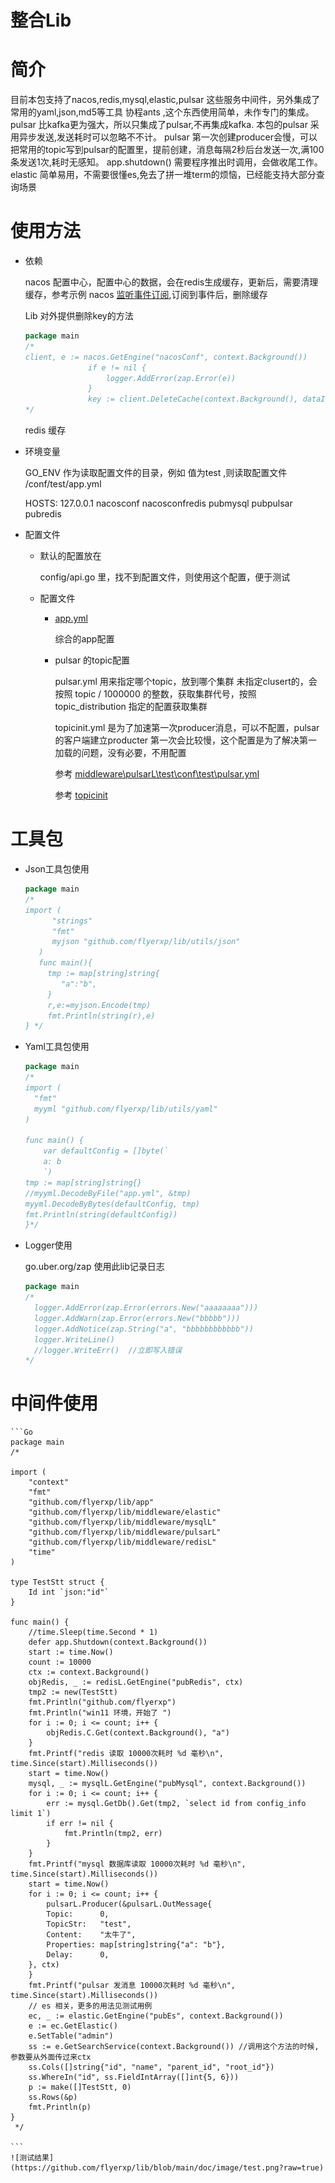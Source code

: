 # 整合Lib

简介
===
目前本包支持了nacos,redis,mysql,elastic,pulsar 这些服务中间件，另外集成了常用的yaml,json,md5等工具
协程ants ,这个东西使用简单，未作专门的集成。
pulsar 比kafka更为强大，所以只集成了pulsar,不再集成kafka. 本包的pulsar 采用异步发送,发送耗时可以忽略不不计。
pulsar 第一次创建producer会慢，可以把常用的topic写到pulsar的配置里，提前创建，消息每隔2秒后台发送一次,满100条发送1次,耗时无感知。
app.shutdown() 需要程序推出时调用，会做收尾工作。
elastic 简单易用，不需要很懂es,免去了拼一堆term的烦恼，已经能支持大部分查询场景

使用方法
===
* 依赖
  
  nacos 配置中心，配置中心的数据，会在redis生成缓存，更新后，需要清理缓存，参考示例 nacos [监听事件订阅](https://github.com/nacos-group/nacos-sdk-go/blob/master/README_CN.md),订阅到事件后，删除缓存
  
  Lib 对外提供删除key的方法
 
  ```Go
  package main
  /*
  client, e := nacos.GetEngine("nacosConf", context.Background())
				if e != nil {
					logger.AddError(zap.Error(e))
				}
				key := client.DeleteCache(context.Background(), dataId, group, syncConf.Ns)
  */
  ```

  redis 缓存
  

* 环境变量

  GO_ENV 作为读取配置文件的目录，例如 值为test ,则读取配置文件 /conf/test/app.yml

  HOSTS:  127.0.0.1 nacosconf nacosconfredis pubmysql pubpulsar pubredis

* 配置文件
    * 默认的配置放在

      config/api.go 里，找不到配置文件，则使用这个配置，便于测试
    * 配置文件
        * [app.yml](https://github.com/flyerxp/lib/blob/main/config/test/conf/test/app.yml)

          综合的app配置
        * pulsar 的topic配置

          pulsar.yml 用来指定哪个topic，放到哪个集群 未指定clusert的，会按照 topic / 1000000 的整数，获取集群代号，按照topic_distribution 指定的配置获取集群

          topicinit.yml 是为了加速第一次producer消息，可以不配置，pulsar 的客户端建立producter 第一次会比较慢，这个配置是为了解决第一加载的问题，没有必要，不用配置

          参考 [middleware\pulsarL\test\conf\test\pulsar.yml](https://github.com/flyerxp/lib/blob/main/middleware/pulsarL/test/conf/test/pulsar.yml)
          
          参考 [topicinit](https://github.com/flyerxp/lib/blob/main/middleware/pulsarL/test/conf/test/topicinit.yml)

工具包
===
* Json工具包使用
  ```Go
  package main
  /*
  import (
        "strings"	     
        "fmt"
        myjson "github.com/flyerxp/lib/utils/json"
     )
     func main(){
       tmp := map[string]string{
          "a":"b",
       }
       r,e:=myjson.Encode(tmp)
       fmt.Println(string(r),e)
  } */
  ```
* Yaml工具包使用

  ```Go
  package main
  /*
  import (
    "fmt"
    myyml "github.com/flyerxp/lib/utils/yaml"
  )  

  func main() {
      var defaultConfig = []byte(`
      a: b
      `)
  tmp := map[string]string{}
  //myyml.DecodeByFile("app.yml", &tmp)
  myyml.DecodeByBytes(defaultConfig, tmp)
  fmt.Println(string(defaultConfig))
  }*/
  ```
* Logger使用

  go.uber.org/zap 使用此lib记录日志

  ```Go
  package main
  /*
  	logger.AddError(zap.Error(errors.New("aaaaaaaa")))
	logger.AddWarn(zap.Error(errors.New("bbbbb")))
	logger.AddNotice(zap.String("a", "bbbbbbbbbbbb"))
	logger.WriteLine()
	//logger.WriteErr()  //立即写入错误
  */
  ```

中间件使用
===
    ```Go
    package main
    /*

    import (
        "context"
        "fmt"
        "github.com/flyerxp/lib/app"
        "github.com/flyerxp/lib/middleware/elastic"
        "github.com/flyerxp/lib/middleware/mysqlL"
        "github.com/flyerxp/lib/middleware/pulsarL"
        "github.com/flyerxp/lib/middleware/redisL"
        "time"
    )
    
    type TestStt struct {
        Id int `json:"id"`
    }
    
    func main() {
        //time.Sleep(time.Second * 1)
        defer app.Shutdown(context.Background())
        start := time.Now()
        count := 10000
        ctx := context.Background()
        objRedis, _ := redisL.GetEngine("pubRedis", ctx)
        tmp2 := new(TestStt)
        fmt.Println("github.com/flyerxp")
        fmt.Println("win11 环境，开始了 ")
        for i := 0; i <= count; i++ {
            objRedis.C.Get(context.Background(), "a")
        }
        fmt.Printf("redis 读取 10000次耗时 %d 毫秒\n", time.Since(start).Milliseconds())
        start = time.Now()
        mysql, _ := mysqlL.GetEngine("pubMysql", context.Background())
        for i := 0; i <= count; i++ {
            err := mysql.GetDb().Get(tmp2, `select id from config_info limit 1`)
            if err != nil {
                fmt.Println(tmp2, err)
            }
        }
        fmt.Printf("mysql 数据库读取 10000次耗时 %d 毫秒\n", time.Since(start).Milliseconds())
        start = time.Now()
        for i := 0; i <= count; i++ {
            pulsarL.Producer(&pulsarL.OutMessage{
            Topic:      0,
            TopicStr:   "test",
            Content:    "太牛了",
            Properties: map[string]string{"a": "b"},
            Delay:      0,
        }, ctx)
        }
        fmt.Printf("pulsar 发消息 10000次耗时 %d 毫秒\n", time.Since(start).Milliseconds())
        // es 相关，更多的用法见测试用例
        ec, _ := elastic.GetEngine("pubEs", context.Background())
        e := ec.GetElastic()
        e.SetTable("admin")
        ss := e.GetSearchService(context.Background()) //调用这个方法的时候,参数要从外面传过来ctx
        ss.Cols([]string{"id", "name", "parent_id", "root_id"})
        ss.WhereIn("id", ss.FieldIntArray([]int{5, 6}))
        p := make([]TestStt, 0)
        ss.Rows(&p)
        fmt.Println(p)
    }
     */

    ```
    ![测试结果](https://github.com/flyerxp/lib/blob/main/doc/image/test.png?raw=true)

  






